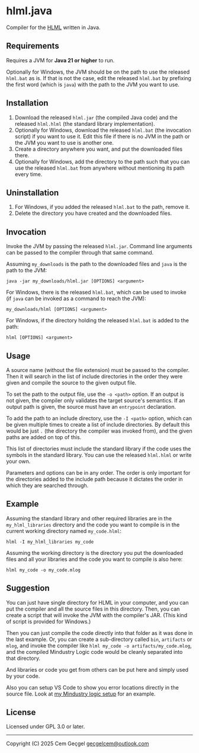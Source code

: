 # hlml.java

Compiler for the [HLML](https://github.com/calestialgem/hlml) written in Java.

## Requirements

Requires a JVM for **Java 21 or higher** to run.

Optionally for Windows, the JVM should be on the path to use the released
`hlml.bat` as is. If that is not the case, edit the released `hlml.bat` by
prefixing the first word (which is `java`) with the path to the JVM you want to
use.

## Installation

1. Download the released `hlml.jar` (the compiled Java code) and the released
   `hlml.hlml` (the standard library implementation).
2. Optionally for Windows, download the released `hlml.bat` (the invocation
   script) if you want to use it. Edit this file if there is no JVM in the path
   or the JVM you want to use is another one.
3. Create a directory anywhere you want, and put the downloaded files there.
4. Optionally for Windows, add the directory to the path such that you can use
   the released `hlml.bat` from anywhere without mentioning its path every time.

## Uninstallation

1. For Windows, if you added the released `hlml.bat` to the path, remove it.
2. Delete the directory you have created and the downloaded files.

## Invocation

Invoke the JVM by passing the released `hlml.jar`. Command line arguments can be
passed to the compiler through that same command.

Assuming `my_downloads` is the path to the downloaded files and `java` is the
path to the JVM:

`java -jar my_downloads/hlml.jar [OPTIONS] <argument>`

For Windows, there is the released `hlml.bat`, which can be used to invoke (if
`java` can be invoked as a command to reach the JVM):

`my_downloads/hlml [OPTIONS] <argument>`

For Windows, if the directory holding the released `hlml.bat` is added to the
path:

`hlml [OPTIONS] <argument>`

## Usage

A source name (without the file extension) must be passed to the compiler. Then
it will search in the list of include directories in the order they were given
and compile the source to the given output file.

To set the path to the output file, use the `-o <path>` option. If an output is
not given, the compiler only validates the target source's semantics. If an
output path is given, the source must have an `entrypoint` declaration.

To add the path to an include directory, use the `-I <path>` option, which can
be given multiple times to create a list of include directories. By default this
would be just `.` (the directory the compiler was invoked from), and the given
paths are added on top of this.

This list of directories must include the standard library if the code uses the
symbols in the standard library. You can use the released `hlml.hlml` or write
your own.

Parameters and options can be in any order. The order is only important for the
directories added to the include path because it dictates the order in which
they are searched through.

## Example

Assuming the standard library and other required libraries are in the
`my_hlml_libraries` directory and the code you want to compile is in the current
working directory named `my_code.hlml`:

`hlml -I my_hlml_libraries my_code`

Assuming the working directory is the directory you put the downloaded files and
all your libraries and the code you want to compile is also here:

`hlml my_code -o my_code.mlog`

## Suggestion

You can just have single directory for HLML in your computer, and you can put
the compiler and all the source files in this directory. Then, you can create a
script that will invoke the JVM with the compiler's JAR. (This kind of script is
provided for Windows.)

Then you can just compile the code directly into that folder as it was done in
the last example. Or, you can create a sub-directory called `bin`, `artifacts`
or `mlog`, and invoke the compiler like
`hlml my_code -o artifacts/my_code.mlog`, and the compiled Mindustry Logic code
would be cleanly separated into that directory.

And libraries or code you get from others can be put here and simply used by
your code.

Also you can setup VS Code to show you error locations directly in the source
file. Look at
[my Mindustry logic setup](https://github.com/calestialgem/mindustry_logic) for
an example.

## License

Licensed under GPL 3.0 or later.

---

Copyright (C) 2025 Cem Geçgel <gecgelcem@outlook.com>
